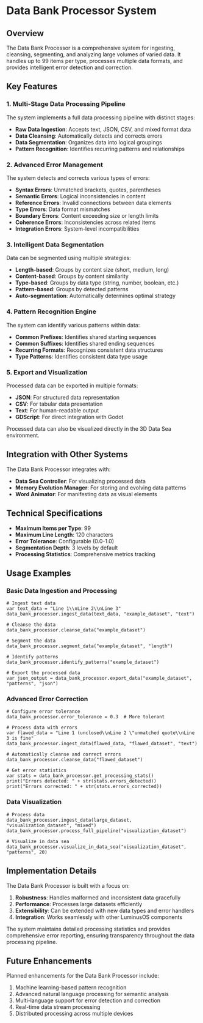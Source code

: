 # Data Bank Processor System

## Overview

The Data Bank Processor is a comprehensive system for ingesting, cleansing, segmenting, and analyzing large volumes of varied data. It handles up to 99 items per type, processes multiple data formats, and provides intelligent error detection and correction.

## Key Features

### 1. Multi-Stage Data Processing Pipeline

The system implements a full data processing pipeline with distinct stages:

- **Raw Data Ingestion**: Accepts text, JSON, CSV, and mixed format data
- **Data Cleansing**: Automatically detects and corrects errors
- **Data Segmentation**: Organizes data into logical groupings
- **Pattern Recognition**: Identifies recurring patterns and relationships

### 2. Advanced Error Management

The system detects and corrects various types of errors:

- **Syntax Errors**: Unmatched brackets, quotes, parentheses
- **Semantic Errors**: Logical inconsistencies in content
- **Reference Errors**: Invalid connections between data elements
- **Type Errors**: Data format mismatches
- **Boundary Errors**: Content exceeding size or length limits
- **Coherence Errors**: Inconsistencies across related items
- **Integration Errors**: System-level incompatibilities

### 3. Intelligent Data Segmentation

Data can be segmented using multiple strategies:

- **Length-based**: Groups by content size (short, medium, long)
- **Content-based**: Groups by content similarity
- **Type-based**: Groups by data type (string, number, boolean, etc.)
- **Pattern-based**: Groups by detected patterns
- **Auto-segmentation**: Automatically determines optimal strategy

### 4. Pattern Recognition Engine

The system can identify various patterns within data:

- **Common Prefixes**: Identifies shared starting sequences
- **Common Suffixes**: Identifies shared ending sequences
- **Recurring Formats**: Recognizes consistent data structures
- **Type Patterns**: Identifies consistent data type usage

### 5. Export and Visualization

Processed data can be exported in multiple formats:

- **JSON**: For structured data representation
- **CSV**: For tabular data presentation
- **Text**: For human-readable output
- **GDScript**: For direct integration with Godot

Processed data can also be visualized directly in the 3D Data Sea environment.

## Integration with Other Systems

The Data Bank Processor integrates with:

- **Data Sea Controller**: For visualizing processed data
- **Memory Evolution Manager**: For storing and evolving data patterns
- **Word Animator**: For manifesting data as visual elements

## Technical Specifications

- **Maximum Items per Type**: 99
- **Maximum Line Length**: 120 characters
- **Error Tolerance**: Configurable (0.0-1.0)
- **Segmentation Depth**: 3 levels by default
- **Processing Statistics**: Comprehensive metrics tracking

## Usage Examples

### Basic Data Ingestion and Processing

```gdscript
# Ingest text data
var text_data = "Line 1\\nLine 2\\nLine 3"
data_bank_processor.ingest_data(text_data, "example_dataset", "text")

# Cleanse the data
data_bank_processor.cleanse_data("example_dataset")

# Segment the data
data_bank_processor.segment_data("example_dataset", "length")

# Identify patterns
data_bank_processor.identify_patterns("example_dataset")

# Export the processed data
var json_output = data_bank_processor.export_data("example_dataset", "patterns", "json")
```

### Advanced Error Correction

```gdscript
# Configure error tolerance
data_bank_processor.error_tolerance = 0.3  # More tolerant

# Process data with errors
var flawed_data = "Line 1 (unclosed\\nLine 2 \"unmatched quote\\nLine 3 is fine"
data_bank_processor.ingest_data(flawed_data, "flawed_dataset", "text")

# Automatically cleanse and correct errors
data_bank_processor.cleanse_data("flawed_dataset")

# Get error statistics
var stats = data_bank_processor.get_processing_stats()
print("Errors detected: " + str(stats.errors_detected))
print("Errors corrected: " + str(stats.errors_corrected))
```

### Data Visualization

```gdscript
# Process data
data_bank_processor.ingest_data(large_dataset, "visualization_dataset", "mixed")
data_bank_processor.process_full_pipeline("visualization_dataset")

# Visualize in data sea
data_bank_processor.visualize_in_data_sea("visualization_dataset", "patterns", 20)
```

## Implementation Details

The Data Bank Processor is built with a focus on:

1. **Robustness**: Handles malformed and inconsistent data gracefully
2. **Performance**: Processes large datasets efficiently
3. **Extensibility**: Can be extended with new data types and error handlers
4. **Integration**: Works seamlessly with other LuminusOS components

The system maintains detailed processing statistics and provides comprehensive error reporting, ensuring transparency throughout the data processing pipeline.

## Future Enhancements

Planned enhancements for the Data Bank Processor include:

1. Machine learning-based pattern recognition
2. Advanced natural language processing for semantic analysis
3. Multi-language support for error detection and correction
4. Real-time data stream processing
5. Distributed processing across multiple devices